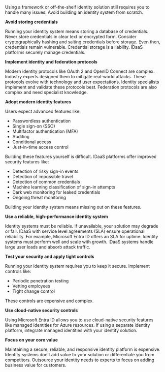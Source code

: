 ---
---
Using a framework or off-the-shelf identity solution still requires you to handle many issues. Avoid building an identity system from scratch.

**Avoid storing credentials**

Running your identity system means storing a database of credentials. Never store credentials in clear text or encrypted form. Consider cryptographically hashing and salting credentials before storage. Even then, credentials remain vulnerable. Credential storage is a liability. IDaaS platforms securely manage credentials.

**Implement identity and federation protocols**

Modern identity protocols like OAuth 2 and OpenID Connect are complex. Industry experts designed them to mitigate real-world attacks. These protocols evolve with technology and user expectations. Identity specialists implement and validate these protocols best. Federation protocols are also complex and need specialist knowledge.

**Adopt modern identity features**

Users expect advanced features like:

- Passwordless authentication
- Single sign-on (SSO)
- Multifactor authentication (MFA)
- Auditing
- Conditional access
- Just-in-time access control

Building these features yourself is difficult. IDaaS platforms offer improved security features like:

- Detection of risky sign-in events
- Detection of impossible travel
- Detection of common credentials
- Machine learning classification of sign-in attempts
- Dark web monitoring for leaked credentials
- Ongoing threat monitoring

Building your identity system means missing out on these features.

**Use a reliable, high-performance identity system**

Identity systems must be reliable. If unavailable, your solution may degrade or fail. IDaaS with service level agreements (SLA) ensure operational reliability. For example, Microsoft Entra ID offers an SLA for uptime. Identity systems must perform well and scale with growth. IDaaS systems handle large user loads and absorb attack traffic.

**Test your security and apply tight controls**

Running your identity system requires you to keep it secure. Implement controls like:

- Periodic penetration testing
- Vetting employees
- Tight change control

These controls are expensive and complex.

**Use cloud-native security controls**

Using Microsoft Entra ID allows you to use cloud-native security features like managed identities for Azure resources. If using a separate identity platform, integrate managed identities with your identity solution.

**Focus on your core value**

Maintaining a secure, reliable, and responsive identity platform is expensive. Identity systems don’t add value to your solution or differentiate you from competitors. Outsource your identity needs to experts to focus on adding business value for customers.